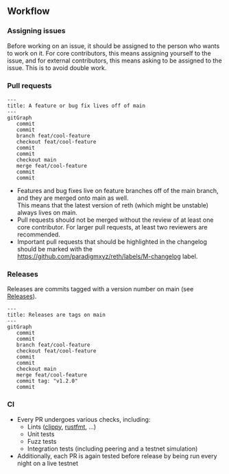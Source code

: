 ## Workflow

### Assigning issues

Before working on an issue, it should be assigned to the person who wants to work on it. For core contributors, this means assigning yourself to the issue, and for external contributors, this means asking to be assigned to the issue. This is to avoid double work.

### Pull requests

```mermaid
---
title: A feature or bug fix lives off of main
---
gitGraph
   commit
   commit
   branch feat/cool-feature
   checkout feat/cool-feature
   commit
   commit
   checkout main
   merge feat/cool-feature
   commit
   commit
```

- Features and bug fixes live on feature branches off of the main branch, and they are merged onto main as well.  
  This means that the latest version of reth (which might be unstable) always lives on main.
- Pull requests should not be merged without the review of at least one core contributor. For larger pull requests, at least two reviewers are recommended.
- Important pull requests that should be highlighted in the changelog should be marked with the https://github.com/paradigmxyz/reth/labels/M-changelog label.

### Releases

Releases are commits tagged with a version number on main (see [Releases](./release.md)).

```mermaid
---
title: Releases are tags on main
---
gitGraph
   commit
   commit
   branch feat/cool-feature
   checkout feat/cool-feature
   commit
   commit
   checkout main
   merge feat/cool-feature
   commit tag: "v1.2.0"
   commit
```

### CI

- Every PR undergoes various checks, including:
  - Lints ([clippy], [rustfmt], ...)
  - Unit tests
  - Fuzz tests
  - Integration tests (including peering and a testnet simulation)
- Additionally, each PR is again tested before release by being run every night on a live testnet

[clippy]: https://github.com/rust-lang/rust-clippy
[rustfmt]: https://github.com/rust-lang/rustfmt
